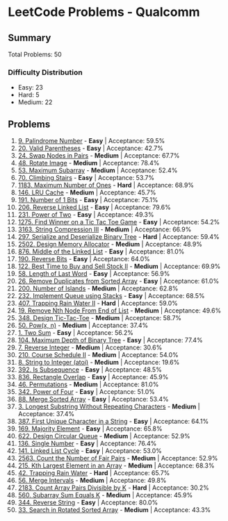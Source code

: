# LeetCode Problems - Qualcomm

## Summary
Total Problems: 50

### Difficulty Distribution

- Easy: 23
- Hard: 5
- Medium: 22

## Problems

1. [9. Palindrome Number](https://leetcode.com/problems/palindrome-number/) - **Easy** | Acceptance: 59.5%
2. [20. Valid Parentheses](https://leetcode.com/problems/valid-parentheses/) - **Easy** | Acceptance: 42.7%
3. [24. Swap Nodes in Pairs](https://leetcode.com/problems/swap-nodes-in-pairs/) - **Medium** | Acceptance: 67.7%
4. [48. Rotate Image](https://leetcode.com/problems/rotate-image/) - **Medium** | Acceptance: 78.4%
5. [53. Maximum Subarray](https://leetcode.com/problems/maximum-subarray/) - **Medium** | Acceptance: 52.4%
6. [70. Climbing Stairs](https://leetcode.com/problems/climbing-stairs/) - **Easy** | Acceptance: 53.7%
7. [1183. Maximum Number of Ones](https://leetcode.com/problems/maximum-number-of-ones/) - **Hard** | Acceptance: 68.9%
8. [146. LRU Cache](https://leetcode.com/problems/lru-cache/) - **Medium** | Acceptance: 45.7%
9. [191. Number of 1 Bits](https://leetcode.com/problems/number-of-1-bits/) - **Easy** | Acceptance: 75.1%
10. [206. Reverse Linked List](https://leetcode.com/problems/reverse-linked-list/) - **Easy** | Acceptance: 79.6%
11. [231. Power of Two](https://leetcode.com/problems/power-of-two/) - **Easy** | Acceptance: 49.3%
12. [1275. Find Winner on a Tic Tac Toe Game](https://leetcode.com/problems/find-winner-on-a-tic-tac-toe-game/) - **Easy** | Acceptance: 54.2%
13. [3163. String Compression III](https://leetcode.com/problems/string-compression-iii/) - **Medium** | Acceptance: 66.9%
14. [297. Serialize and Deserialize Binary Tree](https://leetcode.com/problems/serialize-and-deserialize-binary-tree/) - **Hard** | Acceptance: 59.4%
15. [2502. Design Memory Allocator](https://leetcode.com/problems/design-memory-allocator/) - **Medium** | Acceptance: 48.9%
16. [876. Middle of the Linked List](https://leetcode.com/problems/middle-of-the-linked-list/) - **Easy** | Acceptance: 81.0%
17. [190. Reverse Bits](https://leetcode.com/problems/reverse-bits/) - **Easy** | Acceptance: 64.0%
18. [122. Best Time to Buy and Sell Stock II](https://leetcode.com/problems/best-time-to-buy-and-sell-stock-ii/) - **Medium** | Acceptance: 69.9%
19. [58. Length of Last Word](https://leetcode.com/problems/length-of-last-word/) - **Easy** | Acceptance: 56.9%
20. [26. Remove Duplicates from Sorted Array](https://leetcode.com/problems/remove-duplicates-from-sorted-array/) - **Easy** | Acceptance: 61.0%
21. [200. Number of Islands](https://leetcode.com/problems/number-of-islands/) - **Medium** | Acceptance: 62.8%
22. [232. Implement Queue using Stacks](https://leetcode.com/problems/implement-queue-using-stacks/) - **Easy** | Acceptance: 68.5%
23. [407. Trapping Rain Water II](https://leetcode.com/problems/trapping-rain-water-ii/) - **Hard** | Acceptance: 59.0%
24. [19. Remove Nth Node From End of List](https://leetcode.com/problems/remove-nth-node-from-end-of-list/) - **Medium** | Acceptance: 49.6%
25. [348. Design Tic-Tac-Toe](https://leetcode.com/problems/design-tic-tac-toe/) - **Medium** | Acceptance: 58.7%
26. [50. Pow(x, n)](https://leetcode.com/problems/powx-n/) - **Medium** | Acceptance: 37.4%
27. [1. Two Sum](https://leetcode.com/problems/two-sum/) - **Easy** | Acceptance: 56.2%
28. [104. Maximum Depth of Binary Tree](https://leetcode.com/problems/maximum-depth-of-binary-tree/) - **Easy** | Acceptance: 77.4%
29. [7. Reverse Integer](https://leetcode.com/problems/reverse-integer/) - **Medium** | Acceptance: 30.6%
30. [210. Course Schedule II](https://leetcode.com/problems/course-schedule-ii/) - **Medium** | Acceptance: 54.0%
31. [8. String to Integer (atoi)](https://leetcode.com/problems/string-to-integer-atoi/) - **Medium** | Acceptance: 19.6%
32. [392. Is Subsequence](https://leetcode.com/problems/is-subsequence/) - **Easy** | Acceptance: 48.5%
33. [836. Rectangle Overlap](https://leetcode.com/problems/rectangle-overlap/) - **Easy** | Acceptance: 45.9%
34. [46. Permutations](https://leetcode.com/problems/permutations/) - **Medium** | Acceptance: 81.0%
35. [342. Power of Four](https://leetcode.com/problems/power-of-four/) - **Easy** | Acceptance: 51.0%
36. [88. Merge Sorted Array](https://leetcode.com/problems/merge-sorted-array/) - **Easy** | Acceptance: 53.4%
37. [3. Longest Substring Without Repeating Characters](https://leetcode.com/problems/longest-substring-without-repeating-characters/) - **Medium** | Acceptance: 37.4%
38. [387. First Unique Character in a String](https://leetcode.com/problems/first-unique-character-in-a-string/) - **Easy** | Acceptance: 64.1%
39. [169. Majority Element](https://leetcode.com/problems/majority-element/) - **Easy** | Acceptance: 65.8%
40. [622. Design Circular Queue](https://leetcode.com/problems/design-circular-queue/) - **Medium** | Acceptance: 52.9%
41. [136. Single Number](https://leetcode.com/problems/single-number/) - **Easy** | Acceptance: 76.4%
42. [141. Linked List Cycle](https://leetcode.com/problems/linked-list-cycle/) - **Easy** | Acceptance: 53.0%
43. [2563. Count the Number of Fair Pairs](https://leetcode.com/problems/count-the-number-of-fair-pairs/) - **Medium** | Acceptance: 52.9%
44. [215. Kth Largest Element in an Array](https://leetcode.com/problems/kth-largest-element-in-an-array/) - **Medium** | Acceptance: 68.3%
45. [42. Trapping Rain Water](https://leetcode.com/problems/trapping-rain-water/) - **Hard** | Acceptance: 65.7%
46. [56. Merge Intervals](https://leetcode.com/problems/merge-intervals/) - **Medium** | Acceptance: 49.8%
47. [2183. Count Array Pairs Divisible by K](https://leetcode.com/problems/count-array-pairs-divisible-by-k/) - **Hard** | Acceptance: 30.2%
48. [560. Subarray Sum Equals K](https://leetcode.com/problems/subarray-sum-equals-k/) - **Medium** | Acceptance: 45.9%
49. [344. Reverse String](https://leetcode.com/problems/reverse-string/) - **Easy** | Acceptance: 80.0%
50. [33. Search in Rotated Sorted Array](https://leetcode.com/problems/search-in-rotated-sorted-array/) - **Medium** | Acceptance: 43.3%